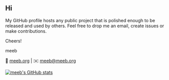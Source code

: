 ## Hi

My GitHub profile hosts any public project that is polished enough to be released and
used by others. Feel free to drop me an email, create issues or make contributions.

Cheers!

meeb

🔗️ [meeb.org](https://meeb.org/) | ✉️ [meeb@meeb.org](mailto:meeb@meeb.org)


[![meeb's GitHub stats](https://github-readme-stats.vercel.app/api?username=meeb&show_icons=true&theme=dark&hide=issues,contribs&custom_title=Activity)](https://github.com/meeb)
